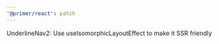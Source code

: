 ```yaml
---
'@primer/react': patch
---
```


UnderlineNav2: Use useIsomorphicLayoutEffect to make it SSR friendly
